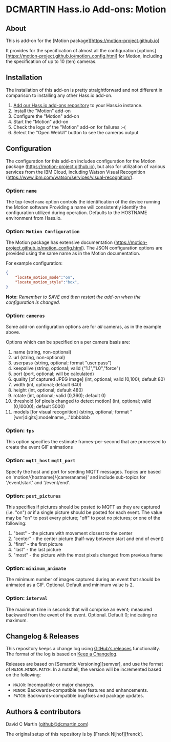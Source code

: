 # DCMARTIN Hass.io Add-ons: Motion

## About

This is add-on for the [Motion package][https://motion-project.github.io]

It provides for the specification of almost all the configuration [options][https://motion-project.github.io/motion_config.html] for Motion,
including the specification of up to 10 (ten) cameras.

## Installation

The installation of this add-on is pretty straightforward and not different in
comparison to installing any other Hass.io add-on.

1. [Add our Hass.io add-ons repository][repository] to your Hass.io instance.
1. Install the "Motion" add-on
1. Configure the "Motion" add-on
1. Start the "Motion" add-on
1. Check the logs of the "Motion" add-on for failures :-(
1. Select the "Open WebUI" button to see the cameras output

## Configuration

The configuration for this add-on includes configuration for the Motion package (https://motion-project.github.io), 
but also for utilization of various services from the IBM Cloud, including Watson Visual Recognition (https://www.ibm.com/watson/services/visual-recognition/).

### Option: `name`

The top-level `name` option controls the identification of the device running the Motion software
Providing a name will consistently identify the configuration utilized during operation.
Defaults to the HOSTNAME environment from Hass.io.  

### Option: `Motion Configuration`

The Motion package has extensive documentation (https://motion-project.github.io/motion_config.html).
The JSON configuration options are provided using the same name as in the Motion documentation.

For example configuration:

```json
{
    "locate_motion_mode":"on",
    "locate_motion_style":"box",
}
```

**Note**: _Remember to SAVE and then restart the add-on when the configuration is changed._

### Option: `cameras`

Some add-on configuration options are for _all_ cameras, as in the example above.

Options which can be specified on a per camera basis are:

1. name (string, non-optional)
1. url (string, non-optional)
1. userpass (string, optional; format "user:pass")
1. keepalive (string, optional; valid {"1.1","1.0","force")
1. port (port, optional; will be calculated)
1. quality \[of captured JPEG image\] (int, optional; valid \[0,100); default 80)
1. width (int, optional; default 640)
1. height (int, optional; default 480)
1. rotate (int, optional; valid (0,360); default 0)
1. threshold \[of pixels changed to detect motion\] (int, optional; valid (0,10000); default 5000)
1. models \[for visual recognition\] (string, optional; format "\[wvr|digits\]:modelname,<model2>,.."bbbbbbb

### Option: `fps`

This option specifies the estimate frames-per-second that are processed to create the event GIF animations

### Option: `mqtt_host` `mqtt_port`

Specify the host and port for sending MQTT messages.  Topics are based on 'motion/{hostname}/{cameraname}' and include sub-topics for '/event/start' and '/event/end'.

### Option: `post_pictures`

This specifies if pictures should be posted to MQTT as they are captured (i.e. "on") _or_ if a single picture should be posted for each event.
The value may be "on" to post every picture; "off" to post no pictures; or one of the following:

1. "best" - the picture with movement closest to the center
1. "center" - the center picture (half-way between start and end of event)
1. "first" - the first picture 
1. "last" - the last picture
1. "most" - the picture with the most pixels changed from previous frame

### Option: `minimum_animate`

The minimum number of images captured during an event that should be animated as a GIF.  Optional.  Default and minimum value is 2.

### Option: `interval`

The maximum time in seconds that will comprise an event; measured backward from the event of the event.  Optional. Default 0; indicating no maximum.

## Changelog & Releases

This repository keeps a change log using [GitHub's releases][releases]
functionality. The format of the log is based on
[Keep a Changelog][keepchangelog].

Releases are based on [Semantic Versioning][semver], and use the format
of ``MAJOR.MINOR.PATCH``. In a nutshell, the version will be incremented
based on the following:

- ``MAJOR``: Incompatible or major changes.
- ``MINOR``: Backwards-compatible new features and enhancements.
- ``PATCH``: Backwards-compatible bugfixes and package updates.

## Authors & contributors

David C Martin (github@dcmartin.com)

The original setup of this repository is by [Franck Nijhof][frenck].

[commits]: https://github.com/dcmartin/hassio-addons/motion/commits/master
[contributors]: https://github.com/dcmartin/hassio-addons/motion/graphs/contributors
[dcmartin]: https://github.com/dcmartin
[issue]: https://github.com/dcmartin/hassio-addons/motion/issues
[keepchangelog]: http://keepachangelog.com/en/1.0.0/
[releases]: https://github.com/dcmartin/hassio-addons/motion/releases
[repository]: https://github.com/dcmartin/hassio-addons

